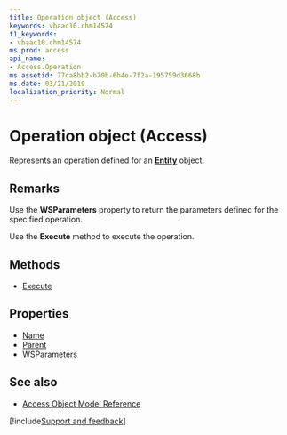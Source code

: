 ```yaml
---
title: Operation object (Access)
keywords: vbaac10.chm14574
f1_keywords:
- vbaac10.chm14574
ms.prod: access
api_name:
- Access.Operation
ms.assetid: 77ca8bb2-b70b-6b4e-7f2a-195759d3668b
ms.date: 03/21/2019
localization_priority: Normal
---
```



# Operation object (Access)

Represents an operation defined for an **[Entity](Access.Entity.md)** object.


## Remarks

Use the **WSParameters** property to return the parameters defined for the specified operation.

Use the **Execute** method to execute the operation.


## Methods

- [Execute](Access.Operation.Execute.md)

## Properties

- [Name](Access.Operation.Name.md)
- [Parent](Access.operation.parent.md)
- [WSParameters](Access.Operation.WSParameters.md)

## See also

- [Access Object Model Reference](overview/Access/object-model.md)


[!include[Support and feedback](~/includes/feedback-boilerplate.md)]